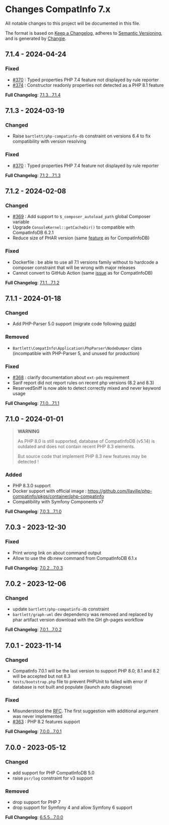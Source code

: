 <!-- markdownlint-disable MD013 MD024 -->
# Changes CompatInfo 7.x

All notable changes to this project will be documented in this file.

The format is based on [Keep a Changelog](https://keepachangelog.com/en/1.0.0/),
adheres to [Semantic Versioning](https://semver.org/spec/v2.0.0.html),
and is generated by [Changie](https://github.com/miniscruff/changie).

## 7.1.4 - 2024-04-24

### Fixed

- [#370](https://github.com/llaville/php-compatinfo/issues/370) : Typed properties PHP 7.4 feature not displayed by rule reporter
- [#374](https://github.com/llaville/php-compatinfo/issues/374) : Constructor readonly properties not detected as a PHP 8.1 feature

**Full Changelog**: [7.1.3...7.1.4](https://github.com/llaville/php-compatinfo/compare/7.1.3...7.1.4)

## 7.1.3 - 2024-03-19

### Changed

- Raise `bartlett/php-compatinfo-db` constraint on versions 6.4 to fix compatibility with version resolving

### Fixed

- [#370](https://github.com/llaville/php-compatinfo/issues/370) : Typed properties PHP 7.4 feature not displayed by rule reporter

**Full Changelog**: [7.1.2...7.1.3](https://github.com/llaville/php-compatinfo/compare/7.1.2...7.1.3)

## 7.1.2 - 2024-02-08

### Changed

- [#369](https://github.com/llaville/php-compatinfo/issues/369) : Add support to `$_composer_autoload_path` global Composer variable
- Upgrade `ConsoleKernel::getCacheDir()` to compatible with CompatInfoDB 6.2.1
- Reduce size of PHAR version (same [feature](https://github.com/llaville/php-compatinfo-db/issues/138) as for CompatInfoDB)

### Fixed

- Dockerfile : be able to use all 7.1 versions family without to hardcode a composer constraint that will be wrong with major releases
- Cannot convert to GitHub Action (same [issue]((https://github.com/llaville/php-compatinfo-db/issues/139)) as for CompatInfoDB)

**Full Changelog**: [7.1.1...7.1.2](https://github.com/llaville/php-compatinfo/compare/7.1.1...7.1.2)

## 7.1.1 - 2024-01-18

### Changed

- Add PHP-Parser 5.0 support (migrate code following [guide](https://github.com/nikic/PHP-Parser/blob/master/UPGRADE-5.0.md))

### Removed

- `Bartlett\CompatInfo\Application\PhpParser\NodeDumper` class (incompatible with PHP-Parser 5, and unused for production)

### Fixed

- [#368](https://github.com/llaville/php-compatinfo/issues/368) : clarify documentation about `ext-pdo` requirement
- Sarif report did not report rules on recent php versions (8.2 and 8.3)
- ReservedSniff is now able to detect correctly mixed and never keyword usage

**Full Changelog**: [7.1.0...7.1.1](https://github.com/llaville/php-compatinfo/compare/7.1.0...7.1.1)

## 7.1.0 - 2024-01-01

> **WARNING**
>
> As PHP 8.0 is still supported, database of CompatInfoDB (v5.14) is outdated and does not contain recent PHP 8.3 elements.
>
> But source code that implement PHP 8.3 new features may be detected !

### Added

- PHP 8.3.0 support
- Docker support with official image : <https://github.com/llaville/php-compatinfo/pkgs/container/php-compatinfo>
- Compatibility with Symfony Components v7

**Full Changelog**: [7.0.3...7.1.0](https://github.com/llaville/php-compatinfo/compare/7.0.3...7.1.0)

## 7.0.3 - 2023-12-30

### Fixed

- Print wrong link on about command output
- Allow to use the db:new command from CompatInfoDB 6.1.x

**Full Changelog**: [7.0.2...7.0.3](https://github.com/llaville/php-compatinfo/compare/7.0.2...7.0.3)

## 7.0.2 - 2023-12-06

### Changed

- update `bartlett/php-compatinfo-db` constraint
- `bartlett/graph-uml` dev dependency was removed and replaced by phar artifact version download with the GH gh-pages workflow

**Full Changelog**: [7.0.1...7.0.2](https://github.com/llaville/php-compatinfo/compare/7.0.1...7.0.2)

## 7.0.1 - 2023-11-14

### Changed

- CompatInfo 7.0.1 will be the last version to support PHP 8.0; 8.1 and 8.2 will be accepted but not 8.3
- `tests/bootstrap.php` file to prevent PHPUnit to failed with error if database is not built and populate (launch auto diagnose)

### Fixed

- Misunderstood the [RFC](https://wiki.php.net/rfc/same-site-cookie). The first suggestion with additional argument was never implemented
- [#363](https://github.com/llaville/php-compatinfo/issues/363) : PHP 8.2 features support

**Full Changelog**: [7.0.0...7.0.1](https://github.com/llaville/php-compatinfo/compare/7.0.0...7.0.1)

## 7.0.0 - 2023-05-12

### Changed

- add support for PHP CompatInfoDB 5.0
- raise `psr/log` constraint for v3 support

### Removed

- drop support for PHP 7
- drop support for Symfony 4 and allow Symfony 6 support

**Full Changelog**: [6.5.5...7.0.0](https://github.com/llaville/php-compatinfo/compare/6.5.5...7.0.0)
